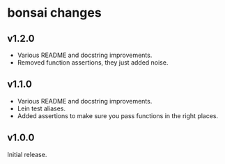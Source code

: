 # bonsai changes

## v1.2.0

 * Various README and docstring improvements.
 * Removed function assertions, they just added noise.

## v1.1.0

 * Various README and docstring improvements.
 * Lein test aliases.
 * Added assertions to make sure you pass functions in the right places.

## v1.0.0

Initial release.

